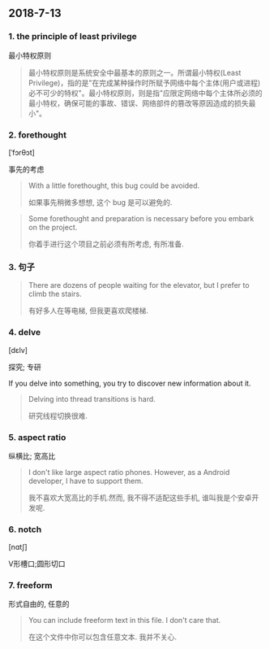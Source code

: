 ## 2018-7-13

### 1. the principle of least privilege

最小特权原则

> 最小特权原则是系统安全中最基本的原则之一。所谓最小特权(Least Privilege)，指的是"在完成某种操作时所赋予网络中每个主体(用户或进程)必不可少的特权"。最小特权原则，则是指"应限定网络中每个主体所必须的最小特权，确保可能的事故、错误、网络部件的篡改等原因造成的损失最小"。

### 2. forethought

[ˈfɔrθɔt]

事先的考虑

> With a little forethought, this bug could be avoided.
> 
> 如果事先稍微多想想, 这个 bug 是可以避免的.

> Some forethought and preparation is necessary before you embark on the project.
>
> 你着手进行这个项目之前必须有所考虑, 有所准备.

### 3. 句子

> There are dozens of people waiting for the elevator, but I prefer to climb the stairs.
>
> 有好多人在等电梯, 但我更喜欢爬楼梯.

### 4. delve

[dɛlv]

探究; 专研

If you delve into something, you try to discover new information about it.

> Delving into thread transitions is hard.
>
> 研究线程切换很难.

### 5. aspect ratio

纵横比; 宽高比

> I don't like large aspect ratio phones. However, as a Android developer, I have to support them.
> 
> 我不喜欢大宽高比的手机.然而, 我不得不适配这些手机, 谁叫我是个安卓开发呢.

### 6. notch

[nɑtʃ]

V形槽口;圆形切口

### 7. freeform

形式自由的, 任意的

> You can include freeform text in this file. I don't care that.
>
> 在这个文件中你可以包含任意文本. 我并不关心.